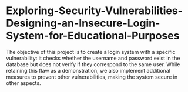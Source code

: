 # Exploring-Security-Vulnerabilities-Designing-an-Insecure-Login-System-for-Educational-Purposes
The objective of this project is to create a login system with a specific vulnerability: it checks whether the username and password exist in the database but does not verify if they correspond to the same user. While retaining this flaw as a demonstration, we also implement additional measures to prevent other vulnerabilities, making the system secure in other aspects.


